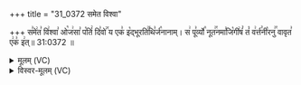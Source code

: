 +++
title = "31_0372 समेत विश्वा"

+++
स꣣मे꣢त꣣ वि꣢श्वा꣣ ओ꣡ज꣢सा꣣ प꣡तिं꣢ दि꣣वो꣢꣯ य एक꣣ इ꣡द्भूरति꣢꣯थि꣣र्ज꣡नानाम्। स꣢ पू꣣र्व्यो꣡ नूत꣢꣯नमा꣣जि꣡गी꣢षं꣣ तं꣡ व꣢र्त्त꣣नी꣡रनु꣢꣯ वावृत꣣ ए꣢क꣣ इ꣢त्॥ 31:0372 ॥

<details><summary>मूलम् (VC)</summary>

स꣣मे꣢त꣣ वि꣢श्वा꣣ ओ꣡ज꣢सा꣣ प꣡तिं꣢ दि꣣वो꣢꣯ य एक꣣ इ꣡द्भूरति꣢꣯थि꣣र्ज꣡ना꣢नाम् । स꣢ पू꣣र्व्यो꣡ नू꣢꣯तनमा꣣जि꣡गी꣢ष꣣न् तं꣡ व꣢र्त्त꣣नी꣡रनु꣢꣯ वावृत꣣ ए꣢क꣣ इ꣢त् ॥३७२॥
</details>

<details><summary>विस्वर-मूलम् (VC)</summary>

समेत विश्वा ओजसा पतिं दिवो य एक इद्भूरतिथिर्जनानाम् । स पूर्व्यो नूतनमाजिगीषन् तं वर्त्तनीरनु वावृत एक इत् ॥३७२॥
</details>